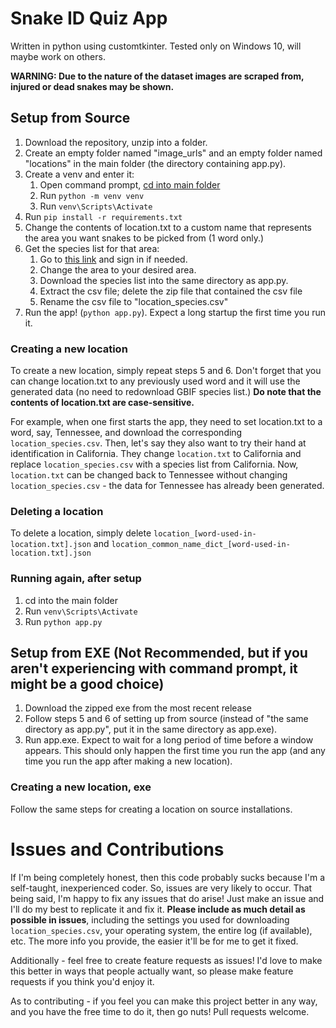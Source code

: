 # Snake ID Quiz App

Written in python using customtkinter. Tested only on Windows 10, will maybe work on others.

**WARNING: Due to the nature of the dataset images are scraped from, injured or dead snakes may be shown.**

## Setup from Source

1. Download the repository, unzip into a folder.
2. Create an empty folder named "image_urls" and an empty folder named "locations" in the main folder (the directory containing app.py).
3. Create a venv and enter it:
   1. Open command prompt, [cd into main folder](https://www.wikihow.com/Change-Directories-in-Command-Prompt)
   2. Run `python -m venv venv`
   3. Run `venv\Scripts\Activate`
4. Run `pip install -r requirements.txt`
5. Change the contents of location.txt to a custom name that represents the area you want snakes to be picked from (1 word only.)
6. Get the species list for that area:
   1. Go to [this link](https://www.gbif.org/occurrence/download?dataset_key=50c9509d-22c7-4a22-a47d-8c48425ef4a7&taxon_key=11592253&occurrence_status=present&gadm_gid=USA.43_1) and sign in if needed.
   2. Change the area to your desired area.
   3. Download the species list into the same directory as app.py.
   4. Extract the csv file; delete the zip file that contained the csv file
   5. Rename the csv file to "location_species.csv"
7. Run the app! (`python app.py`). Expect a long startup the first time you run it.

### Creating a new location

To create a new location, simply repeat steps 5 and 6. Don't forget that you can change location.txt to any previously used word and it will use the generated data (no need to redownload GBIF species list.) **Do note that the contents of location.txt are case-sensitive.**

For example, when one first starts the app, they need to set location.txt to a word, say, Tennessee, and download the corresponding `location_species.csv`. Then, let's say they also want to try their hand at identification in California. They change `location.txt` to California and replace `location_species.csv` with a species list from California. Now, `location.txt` can be changed back to Tennessee without changing `location_species.csv` - the data for Tennessee has already been generated.

### Deleting a location

To delete a location, simply delete `location_[word-used-in-location.txt].json` and `location_common_name_dict_[word-used-in-location.txt].json`

### Running again, after setup

1. cd into the main folder
2. Run `venv\Scripts\Activate`
3. Run `python app.py`

## Setup from EXE (Not Recommended, but if you aren't experiencing with command prompt, it might be a good choice)

1. Download the zipped exe from the most recent release
2. Follow steps 5 and 6 of setting up from source (instead of "the same directory as app.py", put it in the same directory as app.exe).
3. Run app.exe. Expect to wait for a long period of time before a window appears. This should only happen the first time you run the app (and any time you run the app after making a new location).

### Creating a new location, exe

Follow the same steps for creating a location on source installations.

# Issues and Contributions

If I'm being completely honest, then this code probably sucks because I'm a self-taught, inexperienced coder. So, issues are very likely to occur. That being said, I'm happy to fix any issues that do arise! Just make an issue and I'll do my best to replicate it and fix it. **Please include as much detail as possible in issues**, including the settings you used for downloading `location_species.csv`, your operating system, the entire log (if available), etc. The more info you provide, the easier it'll be for me to get it fixed.

Additionally - feel free to create feature requests as issues! I'd love to make this better in ways that people actually want, so please make feature requests if you think you'd enjoy it.

As to contributing - if you feel you can make this project better in any way, and you have the free time to do it, then go nuts! Pull requests welcome.
